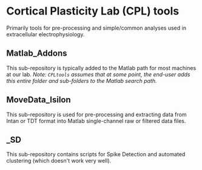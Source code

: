 # Cortical Plasticity Lab (CPL) tools

Primarily tools for pre-processing and simple/common analyses used in extracellular electrophysiology. 

## Matlab_Addons

This sub-repository is typically added to the Matlab path for most machines at our lab.
_Note: `CPLtools` assumes that at some point, the end-user adds this entire folder and sub-folders to the Matlab search path._

## MoveData_Isilon

This sub-repository is used for pre-processing and extracting data from Intan or TDT format into Matlab single-channel raw or filtered data files.

## _SD

This sub-repository contains scripts for Spike Detection and automated clustering (which doesn't work very well).
